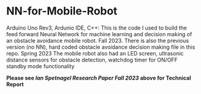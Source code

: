 # NN-for-Mobile-Robot
Arduino Uno Rev3, Ardunio IDE, C++:
This is the code I used to build the feed forward Neural Network for machine learning and decision making of an obstacle avoidance mobile robot. Fall 2023.
There is also the previous version (no NN), hard coded obstacle avoidance decision making file in this repo. Spring 2023
The mobile robot also had an LED screen, ultrasonic distance sensors for obstacle detection, watchdog timer for ON/OFF standby mode functionality

**Please see *Ian Spetnagel Research Paper Fall 2023* above for Technical Report**
